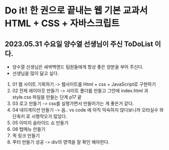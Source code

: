 # Do it! 한 권으로 끝내는 웹 기본 교과서 HTML + CSS + 자바스크립트
## 2023.05.31 수요일 양수열 선생님이 주신 ToDoList 이다.
- 양수열 선생님은 새싹백엔드 팀원들에게 항상 좋은 양분을 부어 주신다.
 - 선생님을 많이 닮고 싶다. 
1. 01 웹 사이트 기획하기 
 -> 웹사이트를 Html + css + JavaScript로 구현하기
2. 02 전체 레이아웃 만들기
 -> 사이트 폴더를 만들고 그안에 index.html 과 style.css 파일을 만들는 단계 p17 끝
3. 03 로고 만들기 
  -> css를 실행가면서 만들어가는 게 좋은거 같다.
4. 04 네이게이션 만들기
    ->  음.. vs code 에 아직 익숙하지 않다보니까
      오타실수 와 단축키 로 시행착오가 많았다.
5. 05 이미지 슬라이드 쇼 만들기 
6. 06 탭메뉴 만들기 
7. 퀵 링크 만들기
8. 푸터 만들기 성공
 -> div의 영역을 잘 확인 해야한다. 